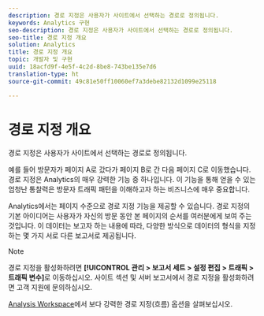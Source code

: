 ```yaml
---
description: 경로 지정은 사용자가 사이트에서 선택하는 경로로 정의됩니다.
keywords: Analytics 구현
seo-description: 경로 지정은 사용자가 사이트에서 선택하는 경로로 정의됩니다.
seo-title: 경로 지정 개요
solution: Analytics
title: 경로 지정 개요
topic: 개발자 및 구현
uuid: 18acfd9f-4e5f-4c2d-8be8-743be135e7d6
translation-type: ht
source-git-commit: 49c81e50ff10060ef7a3debe82132d1099e25118

---
```



# 경로 지정 개요

경로 지정은 사용자가 사이트에서 선택하는 경로로 정의됩니다.

예를 들어 방문자가 페이지 A로 갔다가 페이지 B로 간 다음 페이지 C로 이동했습니다. 경로 지정은 Analytics의 매우 강력한 기능 중 하나입니다. 이 기능을 통해 얻을 수 있는 엄청난 통찰력은 방문자 트래픽 패턴을 이해하고자 하는 비즈니스에 매우 중요합니다.

Analytics에서는 페이지 수준으로 경로 지정 기능을 제공할 수 있습니다. 경로 지정의 기본 아이디어는 사용자가 자신의 방문 동안 본 페이지의 순서를 여러분에게 보여 주는 것입니다. 이 데이터는 보고자 하는 내용에 따라, 다양한 방식으로 데이터의 형식을 지정하는 몇 가지 서로 다른 보고서로 제공됩니다.

>[!NOTE]
>
>경로 지정을 활성화하려면 **[!UICONTROL 관리 &gt; 보고서 세트 &gt; 설정 편집 &gt; 트래픽 &gt; 트래픽 변수]**&#x200B;로 이동하십시오. 사이트 섹션 및 서버 보고서에서 경로 지정을 활성화하려면 고객 지원에 문의하십시오.

[Analysis Workspace](/help/analyze/analysis-workspace/visualizations/c-flow/flow.md)에서 보다 강력한 경로 지정(흐름) 옵션을 살펴보십시오.